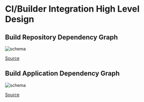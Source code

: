 # CI/Builder Integration High Level Design

## Build Repository Dependency Graph

![schema](https://www.planttext.com/plantuml/png/RLBFQuCm5BxdhtYuMulRZcEKqbPX21v6wx6ND3urD2OIar7trozHibRfAVhzUf_Fx7f3jR6j8AHdL22yltwGXfS8bLBcecw4K6QKXYZ9tWwMYn9r1BI792EEXIYJFoYTO812AH71Y-1rOox28kbSCcUyez90jDcaYbrHRxTdoOCdDiu3IPv5C6Rc6K5PWXyxCv-KrGpFCkKQVPjXh73IR2uhgAxHB6L5RUQo8tQgv_-yVvqBzkwvebC28Ka6SRprqs2rWaz8D5A30NRfps2lNgyzt22xAck8HppZnoqeZSPg6OvbmhZrG0RMhMfY6O_nXenuO6RRIog6NxmRytlXKP3QjeClJRjcKU3nqqRb4MavAITJnGKksheZh00IrNPAkZyCOP51zR3OAVdRziqpVMYoSzV1NSu_)

[Source](https://www.planttext.com/?text=RLBFQuCm5BxdhtYuMulRZcEKqbPX21v6wx6ND3urD2OIar7trozHibRfAVhzUf_Fx7f3jR6j8AHdL22yltwGXfS8bLBcecw4K6QKXYZ9tWwMYn9r1BI792EEXIYJFoYTO812AH71Y-1rOox28kbSCcUyez90jDcaYbrHRxTdoOCdDiu3IPv5C6Rc6K5PWXyxCv-KrGpFCkKQVPjXh73IR2uhgAxHB6L5RUQo8tQgv_-yVvqBzkwvebC28Ka6SRprqs2rWaz8D5A30NRfps2lNgyzt22xAck8HppZnoqeZSPg6OvbmhZrG0RMhMfY6O_nXenuO6RRIog6NxmRytlXKP3QjeClJRjcKU3nqqRb4MavAITJnGKksheZh00IrNPAkZyCOP51zR3OAVdRziqpVMYoSzV1NSu_)

## Build Application Dependency Graph

![schema](https://www.planttext.com/plantuml/png/TPD1Ry8m38Nl-HLMTmEnxJWXXCOAcofr20sEN49gQBGsgTnaWltwkIq52kpKr7vVtdFIlfPEalDv9aIfP8Rm_FWYKfqWRArr6xiNGYfd2O8mUdhpEakG0f0bX94ecDHA5z8u22QytjRIGo2OWo0oFsYgTrXPcmNmaEbTwZQPnouv6asj-aOQZzT6jyp0CGDX70LGkyNHDHJh3KawtACiOPEH5m9D0jKS7NnfFIbScwacR39N-YMfhcmbQOVkMhRQEI7220Q3CLoC3Vq-3E4TdKfXpjvvOGt7Aa-QKX0wJwPb-J64sTuHzoxr7oIB51AV5-N9XwD1hyVwa50wl2pNjWllsBGXfpNPzUBC7VwK8OwQ3N2FobSRnyS6dzrLfwfqJBzG9fsqhMUhh1T3c5lAPQP_yQRpYNp0DzMP8QtISxaANnjMay6aA3AjfDFMDEQjRVE0EvEVqzx0zPxtBgOvg0xGNkI_bx_mPNgVE1g8L_uS-M_x0m00)

[Source](https://www.planttext.com/?text=TPD1Ry8m38Nl-HLMTmEnxJWXXCOAcofr20sEN49gQBGsgTnaWltwkIq52kpKr7vVtdFIlfPEalDv9aIfP8Rm_FWYKfqWRArr6xiNGYfd2O8mUdhpEakG0f0bX94ecDHA5z8u22QytjRIGo2OWo0oFsYgTrXPcmNmaEbTwZQPnouv6asj-aOQZzT6jyp0CGDX70LGkyNHDHJh3KawtACiOPEH5m9D0jKS7NnfFIbScwacR39N-YMfhcmbQOVkMhRQEI7220Q3CLoC3Vq-3E4TdKfXpjvvOGt7Aa-QKX0wJwPb-J64sTuHzoxr7oIB51AV5-N9XwD1hyVwa50wl2pNjWllsBGXfpNPzUBC7VwK8OwQ3N2FobSRnyS6dzrLfwfqJBzG9fsqhMUhh1T3c5lAPQP_yQRpYNp0DzMP8QtISxaANnjMay6aA3AjfDFMDEQjRVE0EvEVqzx0zPxtBgOvg0xGNkI_bx_mPNgVE1g8L_uS-M_x0m00)